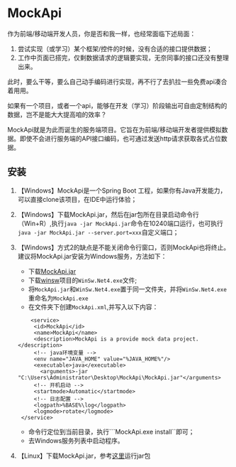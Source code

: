 # MockApi 

作为前端/移动端开发人员，你是否和我一样，也经常面临下述局面：
1. 尝试实现（或学习）某个框架/控件的时候，没有合适的接口提供数据；
2. 工作中页面已搭完，仅剩数据请求的逻辑要实现，无奈同事的接口还没有整理出来。

此时，要么干等，要么自己动手编码进行实现，再不行了去扒拉一些免费api凑合着用用。

如果有一个项目，或者一个api，能够在开发（学习）阶段输出可自由定制结构的数据，岂不是能大大提高咱的效率？

MockApi就是为此而诞生的服务端项目。它旨在为前端/移动端开发者提供模拟数据。即使不会进行服务端的API接口编码，也可通过发送http请求获取各式占位数据。

## 安装

1. 【Windows】MockApi是一个Spring Boot 工程，如果你有Java开发能力，可以直接clone该项目，在IDE中运行体验；

2. 【Windows】下载MockApi.jar，然后在jar包所在目录启动命令行（Win+R）,执行```java -jar MockApi.jar```命令在10240端口运行，也可执行```java -jar MockApi.jar --server.port=xxx```自定义端口；

3. 【Windows】方式2的缺点是不能关闭命令行窗口，否则MockApi也将终止。建议将MockApi.jar安装为Windows服务，方法如下：
    - 下载[MockApi.jar]()
    - 下载[winsw](https://github.com/kohsuke/winsw/releases)项目的```WinSw.Net4.exe```文件;
    - 将```MockApi.jar```和```WinSw.Net4.exe```置于同一文件夹，并将```WinSw.Net4.exe```重命名为```MockApi.exe```
    - 在文件夹下创建```MockApi.xml```,并写入以下内容：
    ```
        <service>
         <id>MockApi</id>
         <name>MockApi</name>
         <description>MockApi is a provide mock data project.</description>
         <!-- java环境变量 -->
         <env name="JAVA_HOME" value="%JAVA_HOME%"/>
         <executable>java</executable>
           <arguments>-jar "C:\Users\Administrator\Desktop\MockApi\MockApi.jar"</arguments>
         <!-- 开机启动 -->
         <startmode>Automatic</startmode>
         <!-- 日志配置 -->
         <logpath>%BASE%\log</logpath>
         <logmode>rotate</logmode>
     </service>
    ```
      - 命令行定位到当前目录，执行```MockApi.exe install``即可；
      - 去Windows服务列表中启动程序。
    
4. 【Linux】下载MockApi.jar，参考[这里](https://www.cnblogs.com/linnuo/p/9084125.html)运行jar包